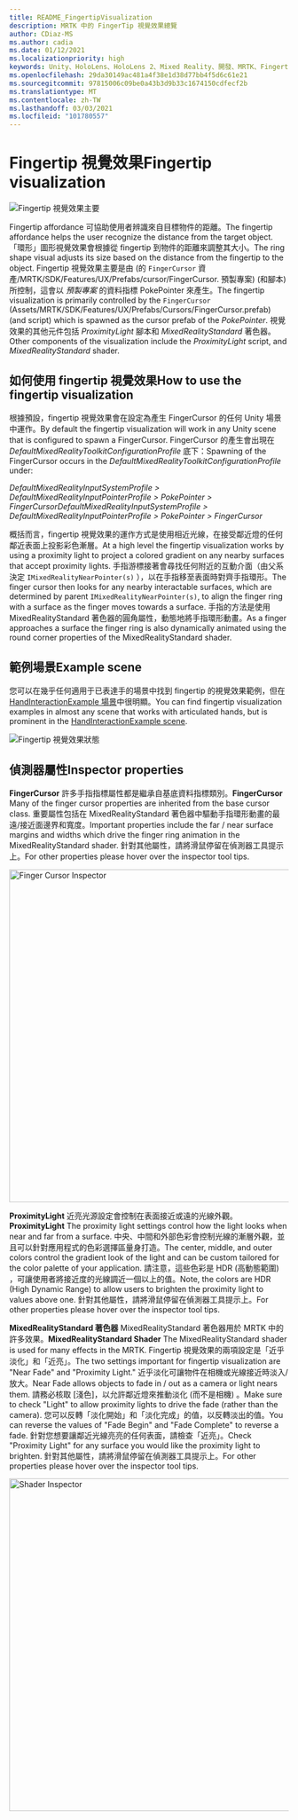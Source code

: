 ```yaml
---
title: README_FingertipVisualization
description: MRTK 中的 FingerTip 視覺效果總覽
author: CDiaz-MS
ms.author: cadia
ms.date: 01/12/2021
ms.localizationpriority: high
keywords: Unity、HoloLens、HoloLens 2、Mixed Reality、開發、MRTK、Fingertip
ms.openlocfilehash: 29da30149ac481a4f38e1d38d77bb4f5d6c61e21
ms.sourcegitcommit: 97815006c09be0a43b3d9b33c1674150cdfecf2b
ms.translationtype: MT
ms.contentlocale: zh-TW
ms.lasthandoff: 03/03/2021
ms.locfileid: "101780557"
---
```

# <a name="fingertip-visualization"></a><span data-ttu-id="eae77-104">Fingertip 視覺效果</span><span class="sxs-lookup"><span data-stu-id="eae77-104">Fingertip visualization</span></span>

![Fingertip 視覺效果主要](Images/Fingertip/MRTK_FingertipVisualization_Main.png)

<span data-ttu-id="eae77-106">Fingertip affordance 可協助使用者辨識來自目標物件的距離。</span><span class="sxs-lookup"><span data-stu-id="eae77-106">The fingertip affordance helps the user recognize the distance from the target object.</span></span> <span data-ttu-id="eae77-107">「環形」圖形視覺效果會根據從 fingertip 到物件的距離來調整其大小。</span><span class="sxs-lookup"><span data-stu-id="eae77-107">The ring shape visual adjusts its size based on the distance from the fingertip to the object.</span></span> <span data-ttu-id="eae77-108">Fingertip 視覺效果主要是由 (的 `FingerCursor` 資產/MRTK/SDK/Features/UX/Prefabs/cursor/FingerCursor. 預製專案)  (和腳本) 所控制，這會以 *預製專案* 的資料指標 PokePointer 來產生。</span><span class="sxs-lookup"><span data-stu-id="eae77-108">The fingertip visualization is primarily controlled by the `FingerCursor` (Assets/MRTK/SDK/Features/UX/Prefabs/Cursors/FingerCursor.prefab) (and script) which is spawned as the cursor prefab of the *PokePointer*.</span></span> <span data-ttu-id="eae77-109">視覺效果的其他元件包括 *ProximityLight* 腳本和 *MixedRealityStandard* 著色器。</span><span class="sxs-lookup"><span data-stu-id="eae77-109">Other components of the visualization include the *ProximityLight* script, and *MixedRealityStandard* shader.</span></span>

## <a name="how-to-use-the-fingertip-visualization"></a><span data-ttu-id="eae77-110">如何使用 fingertip 視覺效果</span><span class="sxs-lookup"><span data-stu-id="eae77-110">How to use the fingertip visualization</span></span>

<span data-ttu-id="eae77-111">根據預設，fingertip 視覺效果會在設定為產生 FingerCursor 的任何 Unity 場景中運作。</span><span class="sxs-lookup"><span data-stu-id="eae77-111">By default the fingertip visualization will work in any Unity scene that is configured to spawn a FingerCursor.</span></span> <span data-ttu-id="eae77-112">FingerCursor 的產生會出現在 *DefaultMixedRealityToolkitConfigurationProfile* 底下：</span><span class="sxs-lookup"><span data-stu-id="eae77-112">Spawning of the FingerCursor occurs in the *DefaultMixedRealityToolkitConfigurationProfile* under:</span></span>

<span data-ttu-id="eae77-113">*DefaultMixedRealityInputSystemProfile > DefaultMixedRealityInputPointerProfile > PokePointer > FingerCursor*</span><span class="sxs-lookup"><span data-stu-id="eae77-113">*DefaultMixedRealityInputSystemProfile > DefaultMixedRealityInputPointerProfile > PokePointer > FingerCursor*</span></span>

<span data-ttu-id="eae77-114">概括而言，fingertip 視覺效果的運作方式是使用相近光線，在接受鄰近燈的任何鄰近表面上投影彩色漸層。</span><span class="sxs-lookup"><span data-stu-id="eae77-114">At a high level the fingertip visualization works by using a proximity light to project a colored gradient on any nearby surfaces that accept proximity lights.</span></span> <span data-ttu-id="eae77-115">手指游標接著會尋找任何附近的互動介面（由父系決定 `IMixedRealityNearPointer(s)` ），以在手指移至表面時對齊手指環形。</span><span class="sxs-lookup"><span data-stu-id="eae77-115">The finger cursor then looks for any nearby interactable surfaces, which are determined by parent `IMixedRealityNearPointer(s)`, to align the finger ring with a surface as the finger moves towards a surface.</span></span> <span data-ttu-id="eae77-116">手指的方法是使用 MixedRealityStandard 著色器的圓角屬性，動態地將手指環形動畫。</span><span class="sxs-lookup"><span data-stu-id="eae77-116">As a finger approaches a surface the finger ring is also dynamically animated using the round corner properties of the MixedRealityStandard shader.</span></span>

## <a name="example-scene"></a><span data-ttu-id="eae77-117">範例場景</span><span class="sxs-lookup"><span data-stu-id="eae77-117">Example scene</span></span>

<span data-ttu-id="eae77-118">您可以在幾乎任何適用于已表達手的場景中找到 fingertip 的視覺效果範例，但在 [HandInteractionExample 場景](README_HandInteractionExamples.md)中很明顯。</span><span class="sxs-lookup"><span data-stu-id="eae77-118">You can find fingertip visualization examples in almost any scene that works with articulated hands, but is prominent in the [HandInteractionExample scene](README_HandInteractionExamples.md).</span></span>

![Fingertip 視覺效果狀態](Images/Fingertip/MRTK_FingertipVisualization_States.png)

## <a name="inspector-properties"></a><span data-ttu-id="eae77-120">偵測器屬性</span><span class="sxs-lookup"><span data-stu-id="eae77-120">Inspector properties</span></span>

<span data-ttu-id="eae77-121">**FingerCursor** 許多手指指標屬性都是繼承自基底資料指標類別。</span><span class="sxs-lookup"><span data-stu-id="eae77-121">**FingerCursor** Many of the finger cursor properties are inherited from the base cursor class.</span></span> <span data-ttu-id="eae77-122">重要屬性包括在 MixedRealityStandard 著色器中驅動手指環形動畫的最遠/接近面邊界和寬度。</span><span class="sxs-lookup"><span data-stu-id="eae77-122">Important properties include the far / near surface margins and widths which drive the finger ring animation in the MixedRealityStandard shader.</span></span> <span data-ttu-id="eae77-123">針對其他屬性，請將滑鼠停留在偵測器工具提示上。</span><span class="sxs-lookup"><span data-stu-id="eae77-123">For other properties please hover over the inspector tool tips.</span></span>

<img src="Images/Fingertip/MRTK_FingertipVisualization_Finger_Cursor_Inspector.png" width="600" alt="Finger Cursor Inspector">

<span data-ttu-id="eae77-124">**ProximityLight** 近亮光源設定會控制在表面接近或遠的光線外觀。</span><span class="sxs-lookup"><span data-stu-id="eae77-124">**ProximityLight** The proximity light settings control how the light looks when near and far from a surface.</span></span> <span data-ttu-id="eae77-125">中央、中間和外部色彩會控制光線的漸層外觀，並且可以針對應用程式的色彩選擇區量身打造。</span><span class="sxs-lookup"><span data-stu-id="eae77-125">The center, middle, and outer colors control the gradient look of the light and can be custom tailored for the color palette of your application.</span></span> <span data-ttu-id="eae77-126">請注意，這些色彩是 HDR (高動態範圍) ，可讓使用者將接近度的光線調近一個以上的值。</span><span class="sxs-lookup"><span data-stu-id="eae77-126">Note, the colors are HDR (High Dynamic Range) to allow users to brighten the proximity light to values above one.</span></span> <span data-ttu-id="eae77-127">針對其他屬性，請將滑鼠停留在偵測器工具提示上。</span><span class="sxs-lookup"><span data-stu-id="eae77-127">For other properties please hover over the inspector tool tips.</span></span>

<span data-ttu-id="eae77-128">**MixedRealityStandard 著色器** MixedRealityStandard 著色器用於 MRTK 中的許多效果。</span><span class="sxs-lookup"><span data-stu-id="eae77-128">**MixedRealityStandard Shader** The MixedRealityStandard shader is used for many effects in the MRTK.</span></span> <span data-ttu-id="eae77-129">Fingertip 視覺效果的兩項設定是「近乎淡化」和「近亮」。</span><span class="sxs-lookup"><span data-stu-id="eae77-129">The two settings important for fingertip visualization are "Near Fade" and "Proximity Light."</span></span> <span data-ttu-id="eae77-130">近乎淡化可讓物件在相機或光線接近時淡入/放大。</span><span class="sxs-lookup"><span data-stu-id="eae77-130">Near Fade allows objects to fade in / out as a camera or light nears them.</span></span> <span data-ttu-id="eae77-131">請務必核取 [淺色]，以允許鄰近燈來推動淡化 (而不是相機) 。</span><span class="sxs-lookup"><span data-stu-id="eae77-131">Make sure to check "Light" to allow proximity lights to drive the fade (rather than the camera).</span></span> <span data-ttu-id="eae77-132">您可以反轉「淡化開始」和「淡化完成」的值，以反轉淡出的值。</span><span class="sxs-lookup"><span data-stu-id="eae77-132">You can reverse the values of "Fade Begin" and "Fade Complete" to reverse a fade.</span></span> <span data-ttu-id="eae77-133">針對您想要讓鄰近光線亮亮的任何表面，請檢查「近亮」。</span><span class="sxs-lookup"><span data-stu-id="eae77-133">Check "Proximity Light" for any surface you would like the proximity light to brighten.</span></span> <span data-ttu-id="eae77-134">針對其他屬性，請將滑鼠停留在偵測器工具提示上。</span><span class="sxs-lookup"><span data-stu-id="eae77-134">For other properties please hover over the inspector tool tips.</span></span>

<img src="Images/Fingertip/MRTK_FingertipVisualization_Mixed_Reality_Standard_Shader_Inspector.png" width="600" alt="Shader Inspector">
